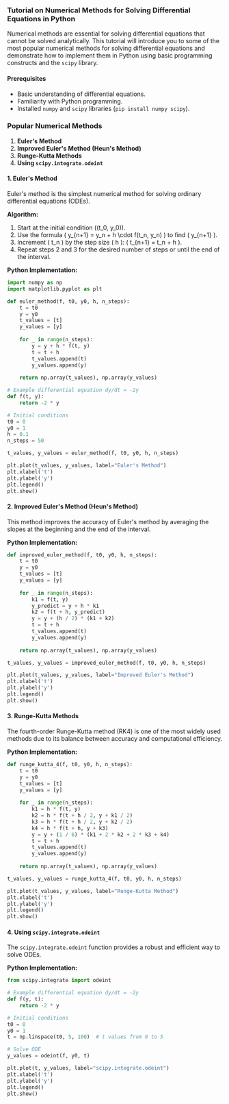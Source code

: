### Tutorial on Numerical Methods for Solving Differential Equations in Python

Numerical methods are essential for solving differential equations that cannot be solved analytically. This tutorial will introduce you to some of the most popular numerical methods for solving differential equations and demonstrate how to implement them in Python using basic programming constructs and the `scipy` library.

#### Prerequisites
- Basic understanding of differential equations.
- Familiarity with Python programming.
- Installed `numpy` and `scipy` libraries (`pip install numpy scipy`).

### Popular Numerical Methods

1. **Euler's Method**
2. **Improved Euler's Method (Heun's Method)**
3. **Runge-Kutta Methods**
4. **Using `scipy.integrate.odeint`**

#### 1. Euler's Method

Euler's method is the simplest numerical method for solving ordinary differential equations (ODEs).

**Algorithm:**
1. Start at the initial condition \((t_0, y_0)\).
2. Use the formula \( y_{n+1} = y_n + h \cdot f(t_n, y_n) \) to find \( y_{n+1} \).
3. Increment \( t_n \) by the step size \( h \): \( t_{n+1} = t_n + h \).
4. Repeat steps 2 and 3 for the desired number of steps or until the end of the interval.

**Python Implementation:**

```python
import numpy as np
import matplotlib.pyplot as plt

def euler_method(f, t0, y0, h, n_steps):
    t = t0
    y = y0
    t_values = [t]
    y_values = [y]
    
    for _ in range(n_steps):
        y = y + h * f(t, y)
        t = t + h
        t_values.append(t)
        y_values.append(y)
    
    return np.array(t_values), np.array(y_values)

# Example differential equation dy/dt = -2y
def f(t, y):
    return -2 * y

# Initial conditions
t0 = 0
y0 = 1
h = 0.1
n_steps = 50

t_values, y_values = euler_method(f, t0, y0, h, n_steps)

plt.plot(t_values, y_values, label="Euler's Method")
plt.xlabel('t')
plt.ylabel('y')
plt.legend()
plt.show()
```

#### 2. Improved Euler's Method (Heun's Method)

This method improves the accuracy of Euler's method by averaging the slopes at the beginning and the end of the interval.

**Python Implementation:**

```python
def improved_euler_method(f, t0, y0, h, n_steps):
    t = t0
    y = y0
    t_values = [t]
    y_values = [y]
    
    for _ in range(n_steps):
        k1 = f(t, y)
        y_predict = y + h * k1
        k2 = f(t + h, y_predict)
        y = y + (h / 2) * (k1 + k2)
        t = t + h
        t_values.append(t)
        y_values.append(y)
    
    return np.array(t_values), np.array(y_values)

t_values, y_values = improved_euler_method(f, t0, y0, h, n_steps)

plt.plot(t_values, y_values, label="Improved Euler's Method")
plt.xlabel('t')
plt.ylabel('y')
plt.legend()
plt.show()
```

#### 3. Runge-Kutta Methods

The fourth-order Runge-Kutta method (RK4) is one of the most widely used methods due to its balance between accuracy and computational efficiency.

**Python Implementation:**

```python
def runge_kutta_4(f, t0, y0, h, n_steps):
    t = t0
    y = y0
    t_values = [t]
    y_values = [y]
    
    for _ in range(n_steps):
        k1 = h * f(t, y)
        k2 = h * f(t + h / 2, y + k1 / 2)
        k3 = h * f(t + h / 2, y + k2 / 2)
        k4 = h * f(t + h, y + k3)
        y = y + (1 / 6) * (k1 + 2 * k2 + 2 * k3 + k4)
        t = t + h
        t_values.append(t)
        y_values.append(y)
    
    return np.array(t_values), np.array(y_values)

t_values, y_values = runge_kutta_4(f, t0, y0, h, n_steps)

plt.plot(t_values, y_values, label="Runge-Kutta Method")
plt.xlabel('t')
plt.ylabel('y')
plt.legend()
plt.show()
```

#### 4. Using `scipy.integrate.odeint`

The `scipy.integrate.odeint` function provides a robust and efficient way to solve ODEs.

**Python Implementation:**

```python
from scipy.integrate import odeint

# Example differential equation dy/dt = -2y
def f(y, t):
    return -2 * y

# Initial conditions
t0 = 0
y0 = 1
t = np.linspace(t0, 5, 100)  # t values from 0 to 5

# Solve ODE
y_values = odeint(f, y0, t)

plt.plot(t, y_values, label="scipy.integrate.odeint")
plt.xlabel('t')
plt.ylabel('y')
plt.legend()
plt.show()
```